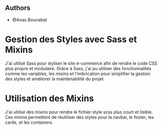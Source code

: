

## Authors

- @Anas Bounabat

# Gestion des Styles avec Sass et Mixins

J'ai utilisé Sass pour styliser le site e-commerce afin de rendre le code CSS plus propre et modulaire. Grâce à Sass, j'ai pu utiliser des fonctionnalités comme les variables, les mixins et l'imbrication pour simplifier la gestion des styles et améliorer la maintenabilité du projet.

# Utilisation des Mixins

J'ai utilisé des mixins pour rendre le fichier style.scss plus court et lisible. Ces mixins permettent de réutiliser des styles pour la navbar, le footer, les cards, et les containers.